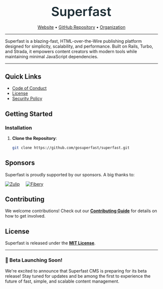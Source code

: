 
<p align="center">
  <a href="https://superfast.sh" target="_blank">
    <img src="assets/superfast.png" alt="Superfast" width="200px">
  </a>
</p>

<p align="center">
    <a href="https://superfast.sh">Website</a> •
    <a href="https://github.com/gosuperfast/superfast">GitHub Repository</a> •
    <a href="https://github.com/gosuperfast">Organization</a>
</p>

---

Superfast is a blazing-fast, HTML-over-the-Wire publishing platform designed for simplicity, scalability, and performance. Built on Rails, Turbo, and Strada, it empowers content creators with modern tools while maintaining minimal JavaScript dependencies.

---

## Quick Links

- [Code of Conduct](CODE_OF_CONDUCT.md)
- [License](LICENSE)
- [Security Policy](SECURITY.md)

## Getting Started

### Installation

1. **Clone the Repository**:
   ```bash
   git clone https://github.com/gosuperfast/superfast.git


## Sponsors

Superfast is proudly supported by our sponsors. A big thanks to:


[![Zulip](assets/zulip.png)](https://zulip.com) &nbsp; &nbsp; [![Fibery](assets/fibery.png)](https://fibery.io)




## Contributing

We welcome contributions! Check out our **[Contributing Guide](CONTRIBUTING.md)** for details on how to get involved.


## License

Superfast is released under the **[MIT License](LICENSE)**.




---


### 🚀 Beta Launching Soon!
We're excited to announce that Superfast CMS is preparing for its beta release! Stay tuned for updates and be among the first to experience the future of fast, simple, and scalable content management.


